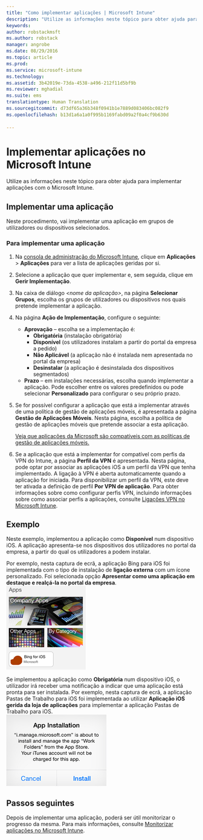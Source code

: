 ```yaml
---
title: "Como implementar aplicações | Microsoft Intune"
description: "Utilize as informações neste tópico para obter ajuda para implementar aplicações com o Microsoft Intune."
keywords: 
author: robstackmsft
ms.author: robstack
manager: angrobe
ms.date: 08/29/2016
ms.topic: article
ms.prod: 
ms.service: microsoft-intune
ms.technology: 
ms.assetid: 3b42019e-73da-4538-a496-212f11d5bf9b
ms.reviewer: mghadial
ms.suite: ems
translationtype: Human Translation
ms.sourcegitcommit: d73df65a36b348f0941b1e7889d083406bc082f9
ms.openlocfilehash: b13d1a6a1a0f995b1169fabd09a2f0a4cf9b630d

---
```

# <a name="deploy-apps-in-microsoft-intune"></a>Implementar aplicações no Microsoft Intune

Utilize as informações neste tópico para obter ajuda para implementar aplicações com o Microsoft Intune.


## <a name="deploy-an-app"></a>Implementar uma aplicação
Neste procedimento, vai implementar uma aplicação em grupos de utilizadores ou dispositivos selecionados.

### <a name="to-deploy-an-app"></a>Para implementar uma aplicação

1. Na [consola de administração do Microsoft Intune](https://manage.microsoft.com), clique em **Aplicações** &gt; **Aplicações** para ver a lista de aplicações geridas por si.

2.  Selecione a aplicação que quer implementar e, sem seguida, clique em **Gerir Implementação**.

3.  Na caixa de diálogo *&lt;nome da aplicação&gt;*, na página **Selecionar Grupos**, escolha os grupos de utilizadores ou dispositivos nos quais pretende implementar a aplicação.

4.  Na página **Ação de Implementação**, configure o seguinte:

    - **Aprovação** – escolha se a implementação é:
        - **Obrigatória** (instalação obrigatória)
        - **Disponível** (os utilizadores instalam a partir do portal da empresa a pedido)
        - **Não Aplicável** (a aplicação não é instalada nem apresentada no portal da empresa)
        - **Desinstalar** (a aplicação é desinstalada dos dispositivos segmentados)
    - **Prazo** – em instalações necessárias, escolha quando implementar a aplicação. Pode escolher entre os valores predefinidos ou pode selecionar **Personalizado** para configurar o seu próprio prazo.

5. Se for possível configurar a aplicação que está a implementar através de uma política de gestão de aplicações móveis, é apresentada a página **Gestão de Aplicações Móveis**. Nesta página, escolha a política de gestão de aplicações móveis que pretende associar a esta aplicação.

    [Veja que aplicações da Microsoft são compatíveis com as políticas de gestão de aplicações móveis.](https://www.microsoft.com/en-us/server-cloud/products/microsoft-intune/partners.aspx)

6. Se a aplicação que está a implementar for compatível com perfis da VPN do Intune, a página **Perfil da VPN** é apresentada. Nesta página, pode optar por associar as aplicações iOS a um perfil da VPN que tenha implementado. A ligação à VPN é aberta automaticamente quando a aplicação for iniciada. Para disponibilizar um perfil da VPN, este deve ter ativada a definição de perfil **Por VPN de aplicação**.
 Para obter informações sobre como configurar perfis VPN, incluindo informações sobre como associar perfis a aplicações, consulte [Ligações VPN no Microsoft Intune](vpn-connections-in-microsoft-intune.md).

<!---
>[!TIP]
>If an end user previously installed an iOS app and you now deploy it with a deployment action of **Available**, Intune will automatically begin to manage that app with no further action required by you, or the end-user.
--->

## <a name="example"></a>Exemplo

Neste exemplo, implementou a aplicação como **Disponível** num dispositivo iOS.
A aplicação apresenta-se nos dispositivos dos utilizadores no portal da empresa, a partir do qual os utilizadores a podem instalar.

Por exemplo, nesta captura de ecrã, a aplicação Bing para iOS foi implementada com o tipo de instalação de **ligação externa** com um ícone personalizado. Foi selecionada opção **Apresentar como uma aplicação em destaque e realçá-la no portal da empresa**.  
![Aplicação iOS disponível](./media/available-install-on-iOS.png)

Se implementou a aplicação como **Obrigatória** num dispositivo iOS, o utilizador irá receber uma notificação a indicar que uma aplicação está pronta para ser instalada. Por exemplo, nesta captura de ecrã, a aplicação Pastas de Trabalho para iOS foi implementada ao utilizar **Aplicação iOS gerida da loja de aplicações** para implementar a aplicação Pastas de Trabalho para iOS.  
![Aplicação iOS necessária](./media/iOS-Required-install.PNG)

## <a name="next-steps"></a>Passos seguintes

Depois de implementar uma aplicação, poderá ser útil monitorizar o progresso da mesma. Para mais informações, consulte [Monitorizar aplicações no Microsoft Intune](monitor-apps-in-microsoft-intune.md).



<!--HONumber=Nov16_HO2-->


